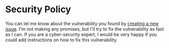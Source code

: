 # Security Policy

You can let me know about the vulnerability you found by [creating a new issue](https://github.com/ozgurg/ozgurgorgulu.com/issues/new). I'm not making any promises, but I'll try to fix the vulnerability as fast as I can. If you are a cyber-security expert, I would be very happy if you could add instructions on how to fix this vulnerability.

